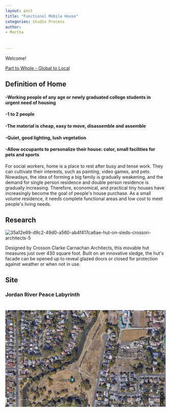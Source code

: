 ```yaml
---
layout: post
title: "Functional Mobile House"
categories: Studio Process
author:
- Martha


---
```


Welcome!

[Part to Whole - Global to Local](http://keanmgc.github.io/2021fall3yr-studio/)


## Definition of Home
#### -Working people of any age or newly graduated college students in urgent need of housing

#### -1 to 2 people

#### -The material is cheap, easy to move, disassemble and assemble

#### -Quiet, good lighting, lush vegetation

#### -Allow occupants to personalize their house: color, small facilities for pets and sports
 
For social workers, home is a place to rest after busy and tense work. They can cultivate their interests, such as painting, video games, and pets. Nowadays, the idea of forming a big family is gradually weakening, and the demand for single person residence and double person residence is gradually increasing. Therefore, economical, and practical tiny houses have increasingly become the goal of people's house purchase. As a small volume residence, it needs complete functional areas and low cost to meet people's living needs.

## Research
![35a12e69-d9c2-49d0-a560-ab4f417ca6ae-hut-on-sleds-crosson-architects-5](https://user-images.githubusercontent.com/90550813/133057206-efb0d844-718c-4f8e-b640-8203af0c2c7b.jpg)

Designed by Crosson Clarke Carnachan Architects, this movable hut measures just over 430 square foot. Built on an innovative sledge, the hut's facade can be opened up to reveal glazed doors or closed for protection against weather or when not in use.

## Site
### Jordan River Peace Labyrinth
![site](https://raw.githubusercontent.com/yawenzh/YZmar/master/image/%E5%BE%AE%E4%BF%A1%E5%9B%BE%E7%89%87_20210913091342.png)
=======



